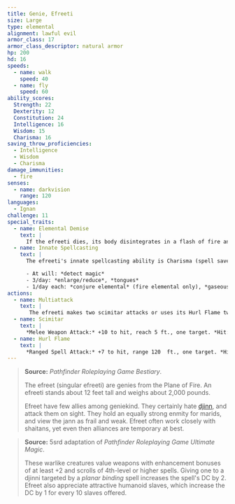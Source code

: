 ```yaml
---
title: Genie, Efreeti
size: Large
type: elemental
alignment: lawful evil
armor_class: 17
armor_class_descriptor: natural armor
hp: 200
hd: 16
speeds:
  - name: walk
    speed: 40
  - name: fly
    speed: 60
ability_scores:
  Strength: 22
  Dexterity: 12
  Constitution: 24
  Intelligence: 16
  Wisdom: 15
  Charisma: 16
saving_throw_proficiencies:
  - Intelligence
  - Wisdom
  - Charisma
damage_immunities:
  - fire
senses:
  - name: darkvision
    range: 120
languages:
  - Ignan
challenge: 11
special_traits:
  - name: Elemental Demise
    text: |
      If the efreeti dies, its body disintegrates in a flash of fire and puff of smoke, leaving behind only equipment the efreeti was wearing or carrying.
  - name: Innate Spellcasting
    text: |
      The efreeti's innate spellcasting ability is Charisma (spell save DC 15, +7 to hit with spell attacks). It can innately cast the following spells, requiring no material components:

      - At will: *detect magic*
      - 3/day: *enlarge/reduce*, *tongues*
      - 1/day each: *conjure elemental* (fire elemental only), *gaseous form*, *invisibility*, *major image*, *plane shift*, *wall of fire*
actions:
  - name: Multiattack
    text: |
       The efreeti makes two scimitar attacks or uses its Hurl Flame twice.
  - name: Scimitar
    text: |
      *Melee Weapon Attack:* +10 to hit, reach 5 ft., one target. *Hit:* 13 (2d6 + 6) slashing damage plus 7 (2d6) fire damage.
  - name: Hurl Flame
    text: |
      *Ranged Spell Attack:* +7 to hit, range 120  ft., one target. *Hit:* 17 (5d6) fire damage.
---
```


> **Source:** *Pathfinder Roleplaying Game Bestiary*.
>
> The efreet (singular efreeti) are genies from the Plane of Fire. An efreeti stands about 12 feet tall and weighs about 2,000 pounds.
>
> Efreet have few allies among geniekind. They certainly hate [djinn](/monsters/genie/djinni/), and attack them on sight. They hold an equally strong enmity for marids, and view the jann as frail and weak. Efreet often work closely with shaitans, yet even then alliances are temporary at best.

> **Source:** 5srd adaptation of *Pathfinder Roleplaying Game Ultimate Magic*.
>
> These warlike creatures value weapons with enhancement bonuses of at least +2 and scrolls of 4th-level or higher spells. Giving one to a djinni targeted by a *planar binding* spell increases the spell's DC by 2. Efreet also appreciate attractive humanoid slaves, which increase the DC by 1 for every 10 slaves offered.
